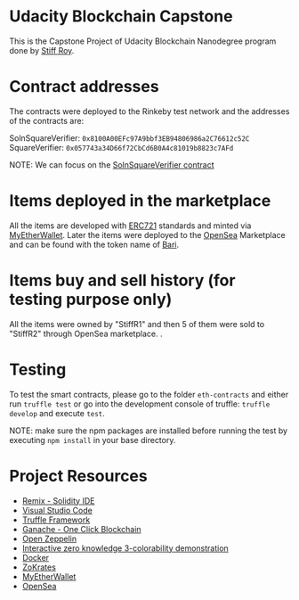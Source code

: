 # Udacity Blockchain Capstone

This is the Capstone Project of Udacity Blockchain Nanodegree program done by [Stiff Roy](mailto:stiff.roy@gmail.com).  

# Contract addresses
The contracts were deployed to the Rinkeby test network and the addresses of the contracts are:

SolnSquareVerifier: `0x8100A00EFc97A9bbf3EB94806986a2C76612c52C`
SquareVerifier: `0x057743a34D66f72CbCd6B0A4c81019b8823c7AFd`

NOTE: We can focus on the [SolnSquareVerifier contract](https://rinkeby.etherscan.io/address/0x8100a00efc97a9bbf3eb94806986a2c76612c52c)

# Items deployed in the marketplace

All the items are developed with [ERC721](http://erc721.org/) standards and minted via [MyEtherWallet](https://www.myetherwallet.com/).
Later the items were deployed to the [OpenSea](https://rinkeby.opensea.io) Marketplace and can be found with the token name of [Bari](https://rinkeby.opensea.io/assets?query=bari).

# Items buy and sell history (for testing purpose only)
All the items were owned by "StiffR1" and then 5 of them were sold to "StiffR2" through OpenSea marketplace.
.

# Testing
To test the smart contracts, please go to the folder `eth-contracts` and either run `truffle test` or go into the development console of truffle:
`truffle develop` and execute `test`.

NOTE: make sure the npm packages are installed before running the test by executing `npm install` in your base directory.

# Project Resources

* [Remix - Solidity IDE](https://remix.ethereum.org/)
* [Visual Studio Code](https://code.visualstudio.com/)
* [Truffle Framework](https://truffleframework.com/)
* [Ganache - One Click Blockchain](https://truffleframework.com/ganache)
* [Open Zeppelin ](https://openzeppelin.org/)
* [Interactive zero knowledge 3-colorability demonstration](http://web.mit.edu/~ezyang/Public/graph/svg.html)
* [Docker](https://docs.docker.com/install/)
* [ZoKrates](https://github.com/Zokrates/ZoKrates)
* [MyEtherWallet](https://www.myetherwallet.com/)
* [OpenSea](https://opensea.io)